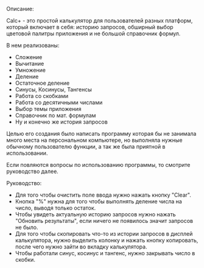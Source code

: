 Описание:

Calc+ - это простой калькулятор для пользователей разных платформ,
который включает в себя: историю запросов,
обширный выбор цветовой палитры приложения и не большой справочник формул.

В нем реализованы:
- Сложение
- Вычитание
- Умножение
- Деление
- Остаточное деление
- Синусы, Косинусы, Тангенсы
- Работа со скобками
- Работа со десятичными числами
- Выбор темы приложения
- Справочник по мат. формулам
- Ну и конечно же история запросов

Целью его создания было написать программу которая бы не занимала много места на персональном компьютере,
но выполняла нужные обычному пользователю функции, а так же была приятной в использовании.

Если повляются вопросы по использованию программы, то смотрите руководство далее.

Руководство:
- Для того чтобы очистить поле ввода нужно нажать кнопку "Clear".
- Кнопка "%" нужна для того чтобы выполнять деление числа на число, выводя только остаток.
- Чтобы увидеть актуальную историю запросов нужно нажать "Обновить результаты", если ничего не появилось значит запросов не было.
- Для того чтобы скопировать что-то из истории запросов в дисплей калькулятора, нужно выделить колонку и нажать кнопку копировать, после чего нужно зайти во вкладку калькулятора.
- Чтобы работали синус, косинус и тангенс, нужно закрывать число в скобки.
